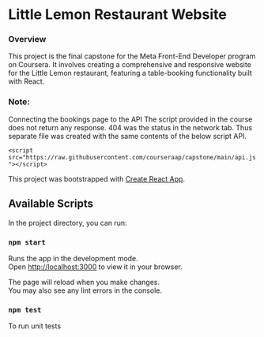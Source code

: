 # Little Lemon Restaurant Website

### Overview
This project is the final capstone for the Meta Front-End Developer program on Coursera. It involves creating a comprehensive and responsive website for the Little Lemon restaurant, featuring a table-booking functionality built with React.

### Note:

Connecting the bookings page to the API The script provided in the course does not return any response. 404 was the status in the network tab. Thus separate file was created with the same contents of the below script API.

```<script src="https://raw.githubusercontent.com/courseraap/capstone/main/api.js"></script>```

This project was bootstrapped with [Create React App](https://github.com/facebook/create-react-app).

## Available Scripts

In the project directory, you can run:

### `npm start`

Runs the app in the development mode.\
Open [http://localhost:3000](http://localhost:3000) to view it in your browser.

The page will reload when you make changes.\
You may also see any lint errors in the console.

### `npm test`

To run unit tests
